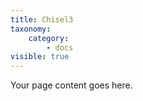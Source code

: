 ```yaml
---
title: Chisel3
taxonomy:
    category:
        - docs
visible: true
---
```


Your page content goes here.